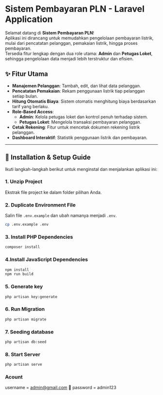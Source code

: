# Sistem Pembayaran PLN - Laravel Application

Selamat datang di **Sistem Pembayaran PLN**!  
Aplikasi ini dirancang untuk memudahkan pengelolaan pembayaran listrik, mulai dari pencatatan pelanggan, pemakaian listrik, hingga proses pembayaran.  
Tersedia fitur lengkap dengan dua role utama: **Admin** dan **Petugas Loket**, sehingga pengelolaan data menjadi lebih terstruktur dan efisien.

## ✨ Fitur Utama

- **Manajemen Pelanggan**: Tambah, edit, dan lihat data pelanggan.
- **Pencatatan Pemakaian**: Rekam penggunaan listrik tiap pelanggan setiap bulan.
- **Hitung Otomatis Biaya**: Sistem otomatis menghitung biaya berdasarkan tarif yang berlaku.
- **Role-Based Access**:
  - **Admin**: Kelola petugas loket dan kontrol penuh terhadap sistem.
  - **Petugas Loket**: Mengelola transaksi pembayaran pelanggan.
- **Cetak Rekening**: Fitur untuk mencetak dokumen rekening listrik pelanggan.
- **Dashboard Interaktif**: Statistik penggunaan listrik dan pembayaran.

---

## 🚀 Installation & Setup Guide

Ikuti langkah-langkah berikut untuk menginstal dan menjalankan aplikasi ini:

### 1. Unzip Project
Ekstrak file project ke dalam folder pilihan Anda.

### 2. Duplicate Environment File
Salin file `.env.example` dan ubah namanya menjadi `.env`.

```bash
cp .env.example .env
```
### 3. Install PHP Dependencies

```bash
composer install
```

### 4.Install JavaScript Dependencies

```bash
npm install
npm run build
```
### 5. Generate key

```bash
php artisan key:generate
```
### 6. Run Migration

```bash
php artisan migrate
```
### 7. Seeding database

```bash
php artisan db:seed
```
### 8. Start Server

```bash
php artisan serve
```

### Acount 
username = admin@gmail.com
🔐 password = admin123

